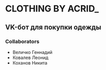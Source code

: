 # CLOTHING BY ACRID_
## VK-бот для покупки одежды
### Collaborators
* Величко Геннадий
* Ковалев Леонид
* Коханов Никита
